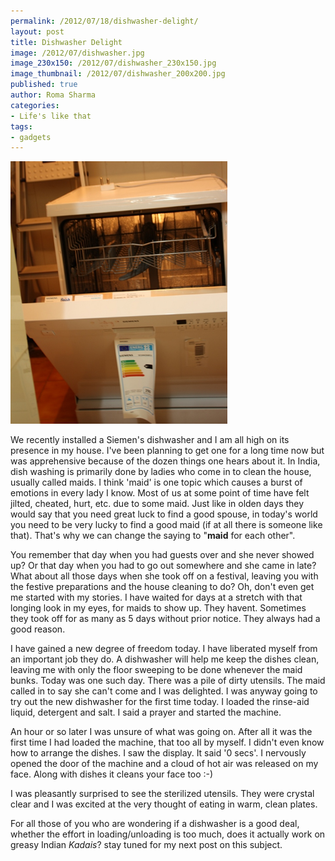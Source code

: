 ```yaml
--- 
permalink: /2012/07/18/dishwasher-delight/
layout: post
title: Dishwasher Delight
image: /2012/07/dishwasher.jpg
image_230x150: /2012/07/dishwasher_230x150.jpg
image_thumbnail: /2012/07/dishwasher_200x200.jpg
published: true
author: Roma Sharma
categories: 
- Life's like that
tags:
- gadgets
---
```

<a href="/2012/07/dishwasher.jpg"><img class="alignnone  wp-image-3006" title="dishwasher" src="/2012/07/dishwasher.jpg" alt="" width="347" height="420" /></a>

We recently installed a Siemen's dishwasher and I am all high on its presence in my house. I've been planning to get one for a long time now but was apprehensive because of the dozen things one hears about it. In India, dish washing is primarily done by ladies who come in to clean the house, usually called maids. I think 'maid' is one topic which causes a burst of emotions in every lady I know. Most of us at some point of time have felt jilted, cheated, hurt, etc. due to some maid. Just like in olden days they would say that you need great luck to find a good spouse, in today's world you need to be very lucky to find a good maid (if at all there is someone like that). That's why we can change the saying to "<strong>maid</strong> for each other".<!--more-->

You remember that day when you had guests over and she never showed up? Or that day when you had to go out somewhere and she came in late? What about all those days when she took off on a festival, leaving you with the festive preparations and the house cleaning to do? Oh, don't even get me started with my stories. I have waited for days at a stretch with that longing look in my eyes, for maids to show up. They havent. Sometimes they took off for as many as 5 days without prior notice. They always had a good reason.

I have gained a new degree of freedom today. I have liberated myself from an important job they do. A dishwasher will help me keep the dishes clean, leaving me with only the floor sweeping to be done whenever the maid bunks. Today was one such day. There was a pile of dirty utensils. The maid called in to say she can't come and I was delighted. I was anyway going to try out the new dishwasher for the first time today. I loaded the rinse-aid liquid, detergent and salt. I said a prayer and started the machine.

An hour or so later I was unsure of what was going on. After all it was the first time I had loaded the machine, that too all by myself. I didn't even know how to arrange the dishes. I saw the display. It said '0 secs'. I nervously opened the door of the machine and a cloud of hot air was released on my face. Along with dishes it cleans your face too :-)

I was pleasantly surprised to see the sterilized utensils. They were crystal clear and I was excited at the very thought of eating in warm, clean plates.

For all those of you who are wondering if a dishwasher is a good deal, whether the effort in loading/unloading is too much, does it actually work on greasy Indian <em>Kadais</em>? stay tuned for my next post on this subject.
